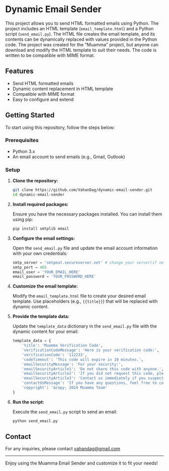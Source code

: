 # Dynamic Email Sender

This project allows you to send HTML formatted emails using Python. The project includes an HTML template (`email_template.html`) and a Python script (`send_email.py`). The HTML file creates the email template, and its contents can be dynamically replaced with values provided in the Python code. The project was created for the "Muamma" project, but anyone can download and modify the HTML template to suit their needs. The code is written to be compatible with MIME format.

## Features

- Send HTML formatted emails
- Dynamic content replacement in HTML template
- Compatible with MIME format
- Easy to configure and extend

## Getting Started

To start using this repository, follow the steps below:

### Prerequisites

- Python 3.x
- An email account to send emails (e.g., Gmail, Outlook)

### Setup

1. **Clone the repository:**

    ```bash
    git clone https://github.com/VahanDag/dynamic-email-sender.git
    cd dynamic-email-sender
    ```

2. **Install required packages:**

    Ensure you have the necessary packages installed. You can install them using pip:

    ```bash
    pip install smtplib email
    ```

3. **Configure the email settings:**

    Open the `send_email.py` file and update the email account information with your own credentials:

    ```python
    smtp_server = 'smtpout.secureserver.net' # change your server(if needed)
    smtp_port = 465
    email_user = 'YOUR_EMAIL_HERE'
    email_password = 'YOUR_PASSWORD_HERE'
    ```

4. **Customize the email template:**

    Modify the `email_template.html` file to create your desired email template. Use placeholders (e.g., `{{title}}`) that will be replaced with dynamic content.

5. **Provide the template data:**

    Update the `template_data` dictionary in the `send_email.py` file with the dynamic content for your email:

    ```python
    template_data = {
        'title': 'Muamma Verification Code',
        'verificationCodeMessage': 'Here is your verification code:',
        'verificationCode': '112233',
        'codeTimeout': 'This code will expire in 10 minutes.',
        'emailSecurityMessage': 'For your security:',
        'emailSecurityArticle1': 'Do not share this code with anyone.',
        'emailSecurityArticle2': 'If you did not request this code, please ignore this email.',
        'emailSecurityArticle3': 'Contact us immediately if you suspect any suspicious activity.',
        'contactUsMessage': 'If you have any questions, feel free to contact us at',
        'copyright': '&copy; 2024 Muamma Team'
    }
    ```

6. **Run the script:**

    Execute the `send_email.py` script to send an email:

    ```bash
    python send_email.py
    ```


## Contact

For any inquiries, please contact vahandag@gmail.com

---

Enjoy using the Muamma Email Sender and customize it to fit your needs!

